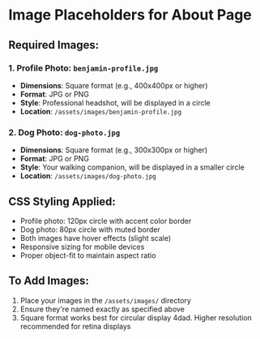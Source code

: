 # Image Placeholders for About Page

## Required Images:

### 1. Profile Photo: `benjamin-profile.jpg`
- **Dimensions**: Square format (e.g., 400x400px or higher)
- **Format**: JPG or PNG
- **Style**: Professional headshot, will be displayed in a circle
- **Location**: `/assets/images/benjamin-profile.jpg`

### 2. Dog Photo: `dog-photo.jpg`  
- **Dimensions**: Square format (e.g., 300x300px or higher)
- **Format**: JPG or PNG
- **Style**: Your walking companion, will be displayed in a smaller circle
- **Location**: `/assets/images/dog-photo.jpg`

## CSS Styling Applied:
- Profile photo: 120px circle with accent color border
- Dog photo: 80px circle with muted border
- Both images have hover effects (slight scale)
- Responsive sizing for mobile devices
- Proper object-fit to maintain aspect ratio

## To Add Images:
1. Place your images in the `/assets/images/` directory
2. Ensure they're named exactly as specified above
3. Square format works best for circular display
4dad. Higher resolution recommended for retina displays
